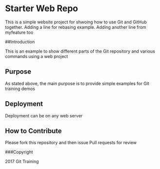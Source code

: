 # Starter Web Repo

This is a simple website project for shwoing how to use Git and GitHub together. Adding a line for rebasing example.
Adding another line from myfeature too

##Introduction

This is an example to show different parts of the Git repository and various commands using a web project

## Purpose

As stated above, the main purpose is to provide simple examples for Git training demos

## Deployment

Deployment can be on any web server

## How to Contribute

Please fork this repository and then issue Pull requests for review

###Copyright

2017 Git Training